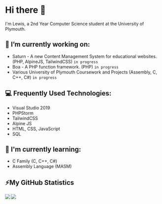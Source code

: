 # Hi there 👋

I'm Lewis, a 2nd Year Computer Science student at the University of Plymouth.

## 🔭 I’m currently working on:

* Saturn - A new Content Management System for educational websites. (PHP, AlpineJS, TailwindCSS) `in progress`
* Boa - A PHP function framework. (PHP) `in progress`
* Various University of Plymouth Coursework and Projects (Assembly, C, C++, C#) `in progress`

## 💻 Frequently Used Technologies:

* Visual Studio 2019
* PHPStorm
* TailwindCSS
* Alpine JS
* HTML, CSS, JavaScript
* SQL

## 🌱 I'm currently learning:

* C Family (C, C++, C#)
* Assembly Language (MASM)

## ⚡My GitHub Statistics
<!-- Stats -->
<!-- Credit to https://github.com/anuraghazra/github-readme-stats -->
<div>
    <img align="left" src="https://github-readme-stats.vercel.app/api?username=lewmilburn&count_private=true" />
    <img align="left" src="https://github-readme-stats.vercel.app/api/top-langs/?username=lewmilburn" />
</div>
